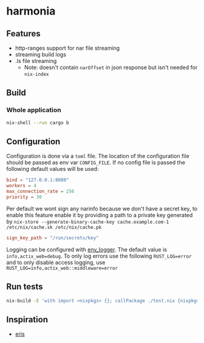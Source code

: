 # harmonia

## Features

- http-ranges support for nar file streaming
- streaming build logs
- .ls file streaming
  - Note: doesn't contain `narOffset` in json response but isn't needed for
    `nix-index`

## Build

### Whole application

```bash
nix-shell --run cargo b
```

## Configuration

Configuration is done via a `toml` file. The location of the configuration file
should be passed as env var `CONFIG_FILE`. If no config file is passed the
following default values will be used:

```toml
bind = "127.0.0.1:8080"
workers = 4
max_connection_rate = 256
priority = 30
```

Per default we wont sign any narinfo because we don't have a secret key, to
enable this feature enable it by providing a path to a private key generated by
`nix-store --generate-binary-cache-key cache.example.com-1 /etc/nix/cache.sk /etc/nix/cache.pk`

```toml
sign_key_path = "/run/secrets/key"
```

Logging can be configured with
[env_logger](https://docs.rs/env_logger/latest/env_logger/). The default value
is `info,actix_web=debug`. To only log errors use the following
`RUST_LOG=error` and to only disable access logging, use
`RUST_LOG=info,actix_web::middleware=error`

## Run tests

```bash
nix-build -E 'with import <nixpkgs> {}; callPackage ./test.nix {nixpkgs = pkgs;}'
```

## Inspiration

- [eris](https://github.com/thoughtpolice/eris)
